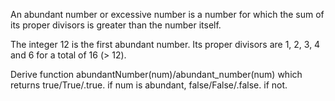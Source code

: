 An abundant number or excessive number is a number for which the sum of its proper divisors is greater than the number itself.

The integer 12 is the first abundant number. Its proper divisors are 1, 2, 3, 4 and 6 for a total of 16 (> 12).

Derive function abundantNumber(num)/abundant_number(num) which returns true/True/.true. if num is abundant, false/False/.false. if not.